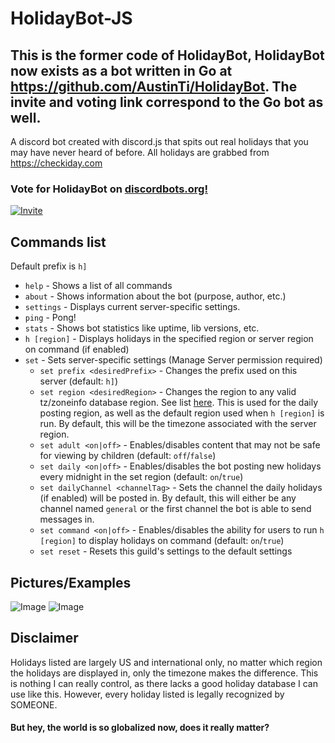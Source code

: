 # HolidayBot-JS
## This is the former code of HolidayBot, HolidayBot now exists as a bot written in Go at https://github.com/AustinTi/HolidayBot. The invite and voting link correspond to the Go bot as well.
A discord bot created with discord.js that spits out real holidays that you may have never heard of before. All holidays are grabbed from https://checkiday.com

### Vote for HolidayBot on [discordbots.org!](https://discordbots.org/bot/504508062929911869)

[![Invite](https://austin-serves-the.yiff.church/i/ovgxbdm4.png)](https://discordapp.com/api/oauth2/authorize?client_id=504508062929911869&permissions=67456064&scope=bot)

## Commands list
Default prefix is `h]`

* `help` - Shows a list of all commands
* `about` - Shows information about the bot (purpose, author, etc.)
* `settings` - Displays current server-specific settings.
* `ping` - Pong!
* `stats` - Shows bot statistics like uptime, lib versions, etc.
* `h [region]` - Displays holidays in the specified region or server region on command (if enabled)
* `set` - Sets server-specific settings (Manage Server permission required)
    * `set prefix <desiredPrefix>` - Changes the prefix used on this server (default: `h]`)
    * `set region <desiredRegion>` - Changes the region to any valid tz/zoneinfo database region. See list [here](https://en.wikipedia.org/wiki/List_of_tz_database_time_zones). This is used for the daily posting region, as well as the default region used when `h [region]` is run. By default, this will be the timezone associated with the server region.
    * `set adult <on|off>` - Enables/disables content that may not be safe for viewing by children (default: `off`/`false`)
    * `set daily <on|off>` - Enables/disables the bot posting new holidays every midnight in the set region (default: `on`/`true`)
    * `set dailyChannel <channelTag>` - Sets the channel the daily holidays (if enabled) will be posted in. By default, this will either be any channel named `general` or the first channel the bot is able to send messages in.
    * `set command <on|off>` - Enables/disables the ability for users to run `h [region]` to display holidays on command (default: `on`/`true`)
    * `set reset` - Resets this guild's settings to the default settings


## Pictures/Examples
![Image](https://austin-serves-the.yiff.church/i/s8mva0np.png "command")
![Image](https://austin-serves-the.yiff.church/i/g2kiq2nh.png "daily")


## Disclaimer
Holidays listed are largely US and international only, no matter which region the holidays are displayed in, only the timezone makes the difference. This is nothing I can really control, as there lacks a good holiday database I can use like this. However, every holiday listed is legally recognized by SOMEONE.
#### But hey, the world is so globalized now, does it really matter?
